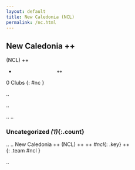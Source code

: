 ```yaml
---
layout: default
title: New Caledonia (NCL)
permalink: /nc.html
---
```



## New Caledonia   ++
(NCL)  ++
-                     ++
0 Clubs
{: #nc }


.. 




.. 




.. 
.. 


### Uncategorized _(1)_{:.count}


..
..
New Caledonia  ++
 (NCL) ++
 ++
_#ncl_{: .key} ++
<br>
{: .team #ncl }




.. 
 
